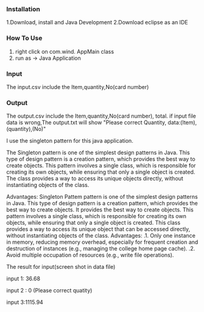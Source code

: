 ### Installation

1.Download, install and Java Development
2.Download eclipse as an IDE 

### How To Use
1. right click on com.wind. AppMain class
2. run as -> Java Application

### Input

The input.csv include the Item,quantity,No(card number)

### Output
The output.csv include the Item,quantity,No(card number), total.
if input file data is wrong,The output.txt will show 
"Please correct Quantity, data:(Item),(quantity),(No)"

I use the singleton pattern for this java application.

The Singleton pattern is one of the simplest design patterns in Java. This type of design pattern is a creation pattern, which provides the best way to create objects. This pattern involves a single class, which is responsible for creating its own objects, while ensuring that only a single object is created. The class provides a way to access its unique objects directly, without instantiating objects of the class.

Advantages:
Singleton Pattem pattern is one of the simplest design patterns in Java. This type of design pattern is a creation pattern, which provides the best way to create objects.
It provides the best way to create objects. This pattern involves a single class, which is responsible for creating its own objects, while ensuring that only a single object is created. This class provides a way to access its unique object
that can be accessed directly, without instantiating objects of the class.
Advantages:
.1. Only one instance in memory, reducing memory overhead, especially for frequent creation and destruction of instances (e.g., managing the college home page cache).
.2. Avoid multiple occupation of resources (e.g., write file operations).


The result for input(screen shot in data file)

input 1: 36.68 

input 2 : 0 (Please correct quatity)

input 3:1115.94
